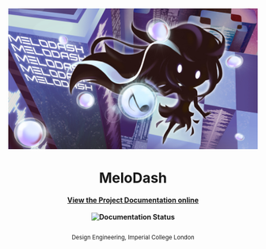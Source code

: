 <h1 align="center">
  <img src="Documentation/source/_static/Cover/Cover.jpg" alt="Awesome">
  <br>
  <br>
  MeloDash
</h1>

<h4 align="center">
  <a href="https://https://melodash-docs.readthedocs.io">View the Project Documentation online</a>
  <br>
  <br>
  <img width="80" src="http://readthedocs.org/projects/de3-rob1-chess/badge/?version=latest" alt="Documentation Status">
</h4>

<p align="center">
  <sub>Design Engineering, Imperial College London</sub>
</p>

